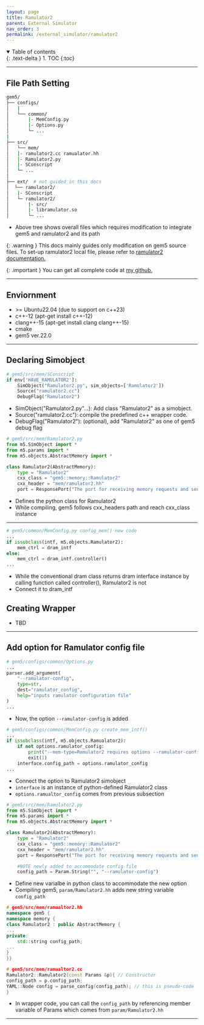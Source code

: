 ```yaml
---
layout: page
title: Ramulator2
parent: External Simulator
nav_order: 3
permalink: /external_simulator/ramulator2
---
```


<details open markdown="block">
  <summary>
    Table of contents
  </summary>
  {: .text-delta }
1. TOC
{:toc}
</details>

---

## File Path Setting
```bash
gem5/
├── configs/ 
│   |
│   └── common/
│       |- MemConfig.py
│       |- Options.py
│       └─ ...
|   
├── src/ 
│   └── mem/
│ 	|- ramulator2.cc ramualator.hh
│ 	|- Ramulator2.py
│ 	|- SConscript
│ 	└─ ...
│
├── ext/  # not guided in this docs
│  └── ramulator2/
│ 	|- SConscript
│ 	└─ ramulator2/  
│ 	    |- src/
│ 	    |- libramulator.so
│ 	    └─ ...
```
- Above tree shows overall files which requires modification to integrate gem5 and ramulator2 and its path

{: .warning }
This docs mainly guides only modification on gem5 source files.
To set-up ramulator2 local file, please refer to [ramulator2 documentation.](https://github.com/CMU-SAFARI/ramulator2)

{: .important }
You can get all complete code at [my github.](https://github.com/sangjae4309/gem5_ramulator2)

-----

## Enviornment
- \>= Ubuntu22.04 (due to support on c++23)
- c++-12 (apt-get install c++-12)
- clang++-15 (apt-get install clang clang++-15)
- cmake
- gem5 ver.22.0

----

## Declaring Simobject
```py
# gem5/src/mem/SConscript
if env['HAVE_RAMULATOR2']:
    SimObject("Ramulator2.py", sim_objects=['Ramulator2'])
    Source("ramulator2.cc")
    DebugFlag("Ramulator2")
```
- SimObject("Ramulator2.py"...): Add class "Ramulator2" as a simobject.
- Source("ramulator2.cc"): compile the predefined c++ wrapper code.
- DebugFlag("Ramulator2"): (optional), add "Ramulator2" as one of gem5 debug flag


```py
# gem5/src/mem/Ramulator2.py
from m5.SimObject import *
from m5.params import *
from m5.objects.AbstractMemory import *

class Ramulator2(AbstractMemory):
    type = "Ramulator2"
    cxx_class = "gem5::memory::Ramulator2"
    cxx_header = "mem/ramulator2.hh"
    port = ResponsePort("The port for receiving memory requests and sending responses")
```
- Defines the python class for Ramulator2
- While compiling, gem5 follows cxx_headers path and reach cxx_class instance

---

```py
# gem5/common/MemConfig.py config_mem() new code
...
if issubclass(intf, m5.objects.Ramulator2):
    mem_ctrl = dram_intf
else:
    mem_ctrl = dram_intf.controller()
...
```
- While the conventional dram class returns dram interface instance by calling function called controller(), Ramulator2 is not
- Connect it to dram_intf


## Creating Wrapper
 - TBD

----

## Add option for Ramulator config file

```py
# gem5/configs/common/Options.py
...
parser.add_argument(
    "--ramulator-config",
    type=str,
    dest="ramulator_config",
    help="inputs ramulator configuration file"
)
...
```
- Now, the option `--ramulator-config` is added


```py
# gem5/configs/common/MemConfig.py create_mem_intf()
...
if issubclass(intf, m5.objects.Ramualator2):
    if not options.ramulator_config:
        print("--mem-type=Ramulator2 requires options --ramulator-config")
        exit(1)
    interface.config_path = options.ramulator_config
...
```
- Connect the option to Ramulator2 simobject
- `interface` is an instance of python-defined Ramulator2 class 
- `options.ramualtor_config` comes from previous subsection

```py
# gem5/src/mem/Ramulator2.py
from m5.SimObject import *
from m5.params import *
from m5.objects.AbstractMemory import *

class Ramulator2(AbstractMemory):
    type = "Ramulator2"
    cxx_class = "gem5::memory::Ramulator2"
    cxx_header = "mem/ramulator2.hh"
    port = ResponsePort("The port for receiving memory requests and sending responses")

    #NOTE newly added to accommodate config file
    config_path = Param.String("", "--ramulator-config")
```
- Define new varialbe in python class to accommodate the new option
- Compiling gem5, `param/Ramulator2.hh` adds new string variable `config_path`

```c++
# gem5/src/mem/ramualtor2.hh
namespace gem5 {
namespace memory {
class Ramulator2 : public AbstractMemory {
...
private:
    std::string config_path;
...
}
}}

# gem5/src/mem/ramualtor2.cc
Ramulator2::Ramulator2(const Params &p){ // Constructor
config_path = p.config_path;
YAML::Node config = parse_config(config_path); // this is pseudo-code
}
```
- In wrapper code, you can call the `config_path` by referencing member variable of Params which comes from `param/Ramulator2.hh`

---





